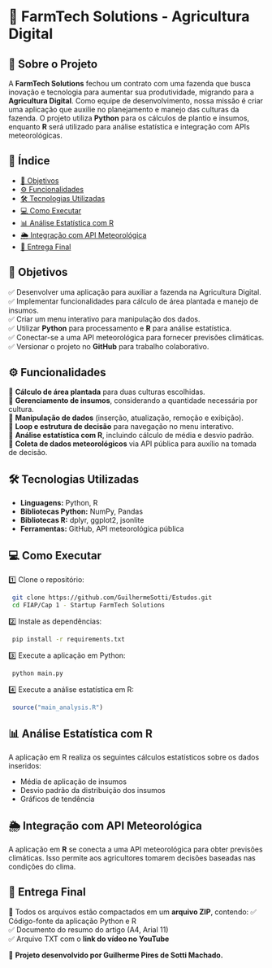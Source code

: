 # 🚜 FarmTech Solutions - Agricultura Digital

## 📌 Sobre o Projeto

A **FarmTech Solutions** fechou um contrato com uma fazenda que busca inovação e tecnologia para aumentar sua produtividade, migrando para a **Agricultura Digital**. Como equipe de desenvolvimento, nossa missão é criar uma aplicação que auxilie no planejamento e manejo das culturas da fazenda. O projeto utiliza **Python** para os cálculos de plantio e insumos, enquanto **R** será utilizado para análise estatística e integração com APIs meteorológicas.

## 📖 Índice

- [🎯 Objetivos](#-objetivos)
- [⚙️ Funcionalidades](#%EF%B8%8F-funcionalidades)
- [🛠️ Tecnologias Utilizadas](#%EF%B8%8F-tecnologias-utilizadas)
- [💻 Como Executar](#-como-executar)
- [📊 Análise Estatística com R](#-an%C3%A1lise-estat%C3%ADstica-com-r)
- [🌦️ Integração com API Meteorológica](#%EF%B8%8F-integra%C3%A7%C3%A3o-com-api-meteorol%C3%B3gica)
- [📩 Entrega Final](#-entrega-final)

## 🎯 Objetivos

✅ Desenvolver uma aplicação para auxiliar a fazenda na Agricultura Digital.\
✅ Implementar funcionalidades para cálculo de área plantada e manejo de insumos.\
✅ Criar um menu interativo para manipulação dos dados.\
✅ Utilizar **Python** para processamento e **R** para análise estatística.\
✅ Conectar-se a uma API meteorológica para fornecer previsões climáticas.\
✅ Versionar o projeto no **GitHub** para trabalho colaborativo.

## ⚙️ Funcionalidades

🔹 **Cálculo de área plantada** para duas culturas escolhidas.\
🔹 **Gerenciamento de insumos**, considerando a quantidade necessária por cultura.\
🔹 **Manipulação de dados** (inserção, atualização, remoção e exibição).\
🔹 **Loop e estrutura de decisão** para navegação no menu interativo.\
🔹 **Análise estatística com R**, incluindo cálculo de média e desvio padrão.\
🔹 **Coleta de dados meteorológicos** via API pública para auxílio na tomada de decisão.

## 🛠️ Tecnologias Utilizadas

- **Linguagens:** Python, R
- **Bibliotecas Python:** NumPy, Pandas
- **Bibliotecas R:** dplyr, ggplot2, jsonlite
- **Ferramentas:** GitHub, API meteorológica pública

## 💻 Como Executar

1️⃣ Clone o repositório:

```sh
 git clone https://github.com/GuilhermeSotti/Estudos.git
 cd FIAP/Cap 1 - Startup FarmTech Solutions
```

2️⃣ Instale as dependências:

```sh
 pip install -r requirements.txt
```

3️⃣ Execute a aplicação em Python:

```sh
 python main.py
```

4️⃣ Execute a análise estatística em R:

```r
 source("main_analysis.R")
```

## 📊 Análise Estatística com R

A aplicação em R realiza os seguintes cálculos estatísticos sobre os dados inseridos:

- Média de aplicação de insumos
- Desvio padrão da distribuição dos insumos
- Gráficos de tendência

## 🌦️ Integração com API Meteorológica

A aplicação em **R** se conecta a uma API meteorológica para obter previsões climáticas. Isso permite aos agricultores tomarem decisões baseadas nas condições do clima.

## 📩 Entrega Final

📂 Todos os arquivos estão compactados em um **arquivo ZIP**, contendo: ✅ Código-fonte da aplicação Python e R\
✅ Documento do resumo do artigo (A4, Arial 11)\
✅ Arquivo TXT com o **link do vídeo no YouTube**

🚀 **Projeto desenvolvido por Guilherme Pires de Sotti Machado.**

